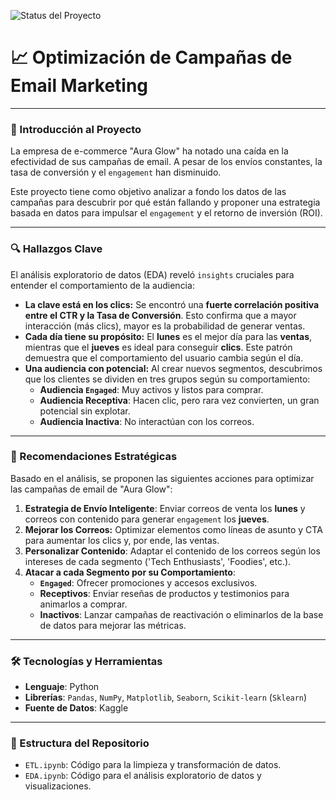 ![Status del Proyecto](https://img.shields.io/badge/Status-Completado-green.svg)

# 📈 Optimización de Campañas de Email Marketing

---

### 🌟 Introducción al Proyecto

La empresa de e-commerce "Aura Glow" ha notado una caída en la efectividad de sus campañas de email. A pesar de los envíos constantes, la tasa de conversión y el `engagement` han disminuido.

Este proyecto tiene como objetivo analizar a fondo los datos de las campañas para descubrir por qué están fallando y proponer una estrategia basada en datos para impulsar el `engagement` y el retorno de inversión (ROI).

---

### 🔍 Hallazgos Clave

El análisis exploratorio de datos (EDA) reveló `insights` cruciales para entender el comportamiento de la audiencia:

* **La clave está en los clics:** Se encontró una **fuerte correlación positiva entre el CTR y la Tasa de Conversión**. Esto confirma que a mayor interacción (más clics), mayor es la probabilidad de generar ventas.
* **Cada día tiene su propósito:** El **lunes** es el mejor día para las **ventas**, mientras que el **jueves** es ideal para conseguir **clics**. Este patrón demuestra que el comportamiento del usuario cambia según el día.
* **Una audiencia con potencial:** Al crear nuevos segmentos, descubrimos que los clientes se dividen en tres grupos según su comportamiento:
    * **Audiencia `Engaged`**: Muy activos y listos para comprar.
    * **Audiencia Receptiva**: Hacen clic, pero rara vez convierten, un gran potencial sin explotar.
    * **Audiencia Inactiva**: No interactúan con los correos.

---

### 🚀 Recomendaciones Estratégicas

Basado en el análisis, se proponen las siguientes acciones para optimizar las campañas de email de "Aura Glow":

1.  **Estrategia de Envío Inteligente**: Enviar correos de venta los **lunes** y correos con contenido para generar `engagement` los **jueves**.
2.  **Mejorar los Correos:** Optimizar elementos como líneas de asunto y CTA para aumentar los clics y, por ende, las ventas.
3.  **Personalizar Contenido**: Adaptar el contenido de los correos según los intereses de cada segmento ('Tech Enthusiasts', 'Foodies', etc.).
4.  **Atacar a cada Segmento por su Comportamiento**:
    * **`Engaged`**: Ofrecer promociones y accesos exclusivos.
    * **Receptivos**: Enviar reseñas de productos y testimonios para animarlos a comprar.
    * **Inactivos**: Lanzar campañas de reactivación o eliminarlos de la base de datos para mejorar las métricas.

---

### 🛠️ Tecnologías y Herramientas

* **Lenguaje**: Python
* **Librerías**: `Pandas`, `NumPy`, `Matplotlib`, `Seaborn`, `Scikit-learn` (`Sklearn`)
* **Fuente de Datos**: Kaggle

---

### 📂 Estructura del Repositorio

* `ETL.ipynb`: Código para la limpieza y transformación de datos.
* `EDA.ipynb`: Código para el análisis exploratorio de datos y visualizaciones.
